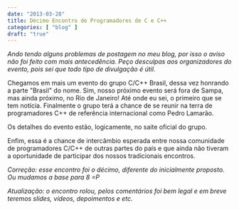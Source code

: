 ```yaml
---
date: "2013-03-28"
title: Décimo Encontro de Programadores de C e C++
categories: [ "blog" ]
draft: "true"
---
```

_Ando tendo alguns problemas de postagem no meu blog, por isso o aviso não foi feito com mais antecedência. Peço desculpas aos organizadores do evento, pois sei que todo tipo de divulgação é útil._

Chegamos em mais um evento do grupo C/C++ Brasil, dessa vez honrando a parte "Brasil" do nome. Sim, nosso próximo evento será fora de Sampa, mas ainda próximo, no Rio de Janeiro! Até onde eu sei, o primeiro que se tem notícia. Finalmente o grupo terá a chance de se reunir na terra de programadores C++ de referência internacional como Pedro Lamarão.

Os detalhes do evento estão, logicamente, no saite oficial do grupo.

Enfim, essa é a chance de intercâmbio esperada entre nossa comunidade de programadores C/C++ de outras partes do país e que ainda não tiveram a oportunidade de participar dos nossos tradicionais encontros.

_Correção: esse encontro foi o décimo, diferente do inicialmente proposto. Ou mudamos a base para 8 =P_

_Atualização: o encontro rolou, pelos comentários foi bem legal e em breve teremos slides, vídeos, depoimentos e etc._
